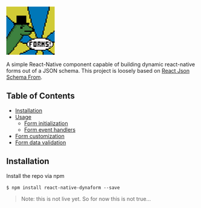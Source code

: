 ![Screenshot](/images/dynaform_128.png)

A simple React-Native component capable of building dynamic react-native forms out of a JSON schema.
This project is loosely based on [React Json Schema From](https://github.com/mozilla-services/react-jsonschema-form).

## Table of Contents

* [Installation](#installation)
* [Usage](#usage)
    - [Form initialization](#form-initialization)
    - [Form event handlers](#form-event-handlers)
* [Form customization](#form-customization)   
* [Form data validation](#form-data-validation)
## Installation

Install the repo via npm


```
$ npm install react-native-dynaform --save
```


> Note: this is not live yet.  So for now this is not true...
